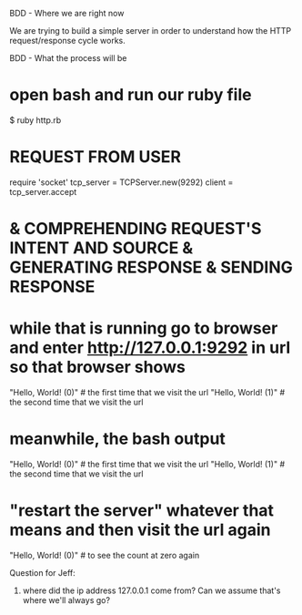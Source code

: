 BDD - Where we are right now

We are trying to build a simple server in order to understand how the HTTP request/response cycle works.

BDD - What the process will be

# open bash and run our ruby file
$ ruby http.rb

# REQUEST FROM USER
require 'socket'
tcp_server = TCPServer.new(9292)
client = tcp_server.accept

# & COMPREHENDING REQUEST'S INTENT AND SOURCE & GENERATING RESPONSE & SENDING RESPONSE
# while that is running go to browser and enter http://127.0.0.1:9292 in url so that browser shows
"Hello, World! (0)" # the first time that we visit the url
"Hello, World! (1)" # the second time that we visit the url

# meanwhile, the bash output
"Hello, World! (0)" # the first time that we visit the url
"Hello, World! (1)" # the second time that we visit the url

# "restart the server" whatever that means and then visit the url again
"Hello, World! (0)" # to see the count at zero again

Question for Jeff:
  1) where did the ip address 127.0.0.1 come from? Can we assume that's where we'll always go?
